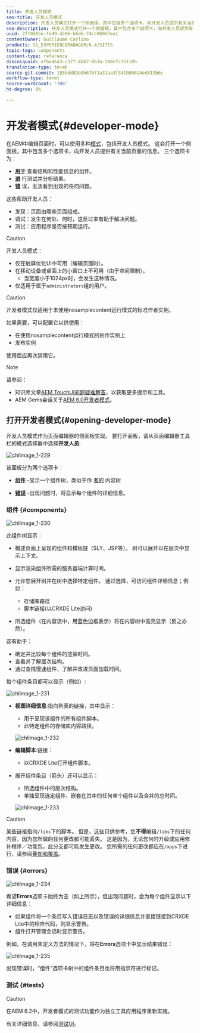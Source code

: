 ```yaml
---
title: 开发人员模式
seo-title: 开发人员模式
description: 开发人员模式打开一个侧面板，其中包含多个选项卡，向开发人员提供有关当前页面的信息
seo-description: 开发人员模式打开一个侧面板，其中包含多个选项卡，向开发人员提供有关当前页面的信息
uuid: 2ff0d85e-fe49-4506-b6d6-74cc060d7ea1
contentOwner: Guillaume Carlino
products: SG_EXPERIENCEMANAGER/6.4/SITES
topic-tags: components
content-type: reference
discoiquuid: efbe46a3-c37f-4b67-8b3a-188cfc75118b
translation-type: tm+mt
source-git-commit: 185bdd83b8b67671a31aa3f341b80614ed819b6c
workflow-type: tm+mt
source-wordcount: '708'
ht-degree: 0%

---
```



# 开发者模式{#developer-mode}

在AEM中编辑页面时，可以使用多种[模式](/help/sites-authoring/author-environment-tools.md#page-modes)，包括开发人员模式。 这会打开一个侧面板，其中包含多个选项卡，向开发人员提供有关当前页面的信息。 三个选项卡为：

* **[用于](#components)** 查看结构和性能信息的组件。
* **[进](#tests)** 行测试并分析结果。
* **[错](#errors)** 误，无法看到出现的任何问题。

这些帮助开发人员：

* 发现：页面由哪些页面组成。
* 调试：发生在何处、何时，这反过来有助于解决问题。
* 测试：应用程序是否按预期运行。

>[!CAUTION]
>
>开发人员模式：
>
>* 仅在触屏优化UI中可用（编辑页面时）。
>* 在移动设备或桌面上的小窗口上不可用（由于空间限制）。
   >   * 当宽度小于1024px时，会发生这种情况。
>* 仅适用于属于`administrators`组的用户。


>[!CAUTION]
>
>开发者模式仅适用于未使用nosamplecontent运行模式的标准作者实例。
>
>如果需要，可以配置它以供使用：
>
>* 在使用nosamplecontent运行模式的创作实例上
>* 发布实例

>
>
使用后应再次禁用它。

>[!NOTE]
>
>请参阅：
>
>* 知识库文章[AEM TouchUI问题疑难解答](https://helpx.adobe.com/experience-manager/kb/troubleshooting-aem-touchui-issues.html)，以获取更多提示和工具。
>* AEM Gems会话关于[AEM 6.0开发者模式](https://docs.adobe.com/content/ddc/en/gems/aem-6-0-developer-mode.html)。


## 打开开发者模式{#opening-developer-mode}

开发人员模式作为页面编辑器的侧面板实现。 要打开面板，请从页面编辑器工具栏的模式选择器中选择&#x200B;**开发人员**:

![chlimage_1-229](assets/chlimage_1-229.png)

该面板分为两个选项卡：

* **[组件](/help/sites-developing/developer-mode.md#components)** -显示一个组件树，类似于作 [者的](/help/sites-authoring/author-environment-tools.md#content-tree) 内容树

* **[错误](/help/sites-developing/developer-mode.md#errors)** -出现问题时，将显示每个组件的详细信息。

### 组件 {#components}

![chlimage_1-230](assets/chlimage_1-230.png)

此组件树显示：

* 概述页面上呈现的组件和模板链（SLY、JSP等）。 树可以展开以在层次中显示上下文。
* 显示渲染组件所需的服务器端计算时间。
* 允许您展开树并在树中选择特定组件。 通过选择，可访问组件详细信息；例如：

   * 存储库路径
   * 脚本链接(以CRXDE Lite访问)

* 所选组件（在内容流中，用蓝色边框表示）将在内容树中高亮显示（反之亦然）。

这有助于：

* 确定并比较每个组件的渲染时间。
* 查看并了解层次结构。
* 通过查找慢速组件，了解并改进页面加载时间。

每个组件条目都可以显示（例如）:

![chlimage_1-231](assets/chlimage_1-231.png)

* **视图详细信息**:指向列表的链接，其中显示：

   * 用于呈现该组件的所有组件脚本。
   * 此特定组件的存储库内容路径。

   ![chlimage_1-232](assets/chlimage_1-232.png)

* **编辑脚本**:链接：

   * 以CRXDE Lite打开组件脚本。

* 展开组件条目（箭头）还可以显示：

   * 所选组件中的层次结构。
   * 单独呈现选定组件、嵌套在其中的任何单个组件以及合并的总时间。

   ![chlimage_1-233](assets/chlimage_1-233.png)

>[!CAUTION]
>
>某些链接指向`/libs`下的脚本。 但是，这些只供参考，您&#x200B;**不得**&#x200B;编辑`/libs`下的任何内容，因为您所做的任何更改都可能丢失。 这是因为，无论您何时升级或应用修补程序／功能包，此分支都可能发生更改。 您所需的任何更改都应在`/apps`下进行，请参阅[叠加和覆盖](/help/sites-developing/overlays.md)。

### 错误 {#errors}

![chlimage_1-234](assets/chlimage_1-234.png)

希望&#x200B;**Errors**&#x200B;选项卡始终为空（如上所示），但出现问题时，会为每个组件显示以下详细信息：

* 如果组件将一个条目写入错误日志以及错误的详细信息并直接链接到CRXDE Lite中的相应代码，则显示警告。
* 组件打开管理会话时显示警告。

例如，在调用未定义方法的情况下，将在&#x200B;**Errors**&#x200B;选项卡中显示结果错误：

![chlimage_1-235](assets/chlimage_1-235.png)

出现错误时，“组件”选项卡树中的组件条目也将用指示符进行标记。

### 测试 {#tests}

>[!CAUTION]
>
>在AEM 6.2中，开发者模式的测试功能作为独立工具应用程序重新实施。
>
>有关详细信息，请参阅[测试UI](/help/sites-developing/hobbes.md)。
